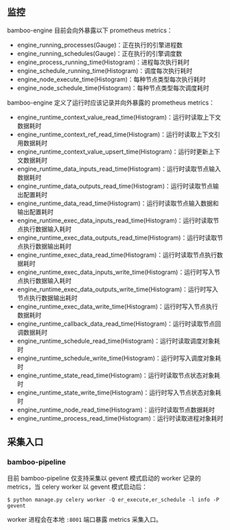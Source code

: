 
## 监控

bamboo-engine 目前会向外暴露以下 prometheus metrics：

- engine_running_processes(Gauge)：正在执行的引擎进程数
- engine_running_schedules(Gauge)：正在执行的引擎调度数
- engine_process_running_time(Histogram)：进程每次执行耗时
- engine_schedule_running_time(Histogram)：调度每次执行耗时
- engine_node_execute_time(Histogram)：每种节点类型每次执行耗时
- engine_node_schedule_time(Histogram)：每种节点类型每次调度耗时

bamboo-engine 定义了运行时应该记录并向外暴露的 prometheus metrics：

- engine_runtime_context_value_read_time(Histogram)：运行时读取上下文数据耗时
- engine_runtime_context_ref_read_time(Histogram)：运行时读取上下文引用数据耗时
- engine_runtime_context_value_upsert_time(Histogram)：运行时更新上下文数据耗时
- engine_runtime_data_inputs_read_time(Histogram)：运行时读取节点输入数据耗时
- engine_runtime_data_outputs_read_time(Histogram)：运行时读取节点输出配置耗时
- engine_runtime_data_read_time(Histogram)：运行时读取节点输入数据和输出配置耗时
- engine_runtime_exec_data_inputs_read_time(Histogram)：运行时读取节点执行数据输入耗时
- engine_runtime_exec_data_outputs_read_time(Histogram)：运行时读取节点执行数据输出耗时
- engine_runtime_exec_data_read_time(Histogram)：运行时读取节点执行数据耗时
- engine_runtime_exec_data_inputs_write_time(Histogram)：运行时写入节点执行数据输入耗时
- engine_runtime_exec_data_outputs_write_time(Histogram)：运行时写入节点执行数据输出耗时
- engine_runtime_exec_data_write_time(Histogram)：运行时写入节点执行数据耗时
- engine_runtime_callback_data_read_time(Histogram)：运行时读取节点回调数据耗时
- engine_runtime_schedule_read_time(Histogram)：运行时读取调度对象耗时
- engine_runtime_schedule_write_time(Histogram)：运行时写入调度对象耗时
- engine_runtime_state_read_time(Histogram)：运行时读取节点状态对象耗时
- engine_runtime_state_write_time(Histogram)：运行时写入节点状态对象耗时
- engine_runtime_node_read_time(Histogram)：运行时读取节点数据耗时
- engine_runtime_process_read_time(Histogram)：运行时读取进程对象耗时

## 采集入口

### bamboo-pipeline

目前 bamboo-pipeline 仅支持采集以 gevent 模式启动的 worker 记录的 metrics，当 celery worker 以 gevent 模式启动后：

```shell
$ python manage.py celery worker -Q er_execute,er_schedule -l info -P gevent
```

worker 进程会在本地 `:8001` 端口暴露 metrics 采集入口。